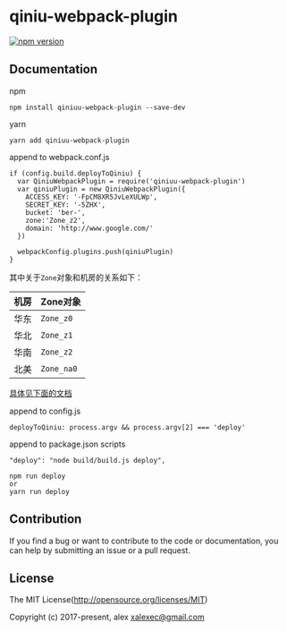 qiniu-webpack-plugin
====

[![npm version](https://img.shields.io/npm/v/qiniuu-webpack-plugin.svg)](https://www.npmjs.org/package/iniuu-webpack-plugin)

## Documentation
npm
```
npm install qiniuu-webpack-plugin --save-dev
```
yarn
```
yarn add qiniuu-webpack-plugin
```

append to webpack.conf.js
```
if (config.build.deployToQiniu) {
  var QiniuWebpackPlugin = require('qiniuu-webpack-plugin')
  var qiniuPlugin = new QiniuWebpackPlugin({
    ACCESS_KEY: '-FpCM8XR5JvLeXULWp',
    SECRET_KEY: '-5ZHX',
    bucket: 'ber-',
    zone:'Zone_z2',
    domain: 'http://www.google.com/'
  })

  webpackConfig.plugins.push(qiniuPlugin)
}
```
其中关于`Zone`对象和机房的关系如下：

|机房|Zone对象|
|---|-----|
|华东|`Zone_z0`|
|华北|`Zone_z1`|
|华南|`Zone_z2`|
|北美|`Zone_na0`|

[具体见下面的文档](https://github.com/qiniu/nodejs-sdk/blob/7aadf972579bee5d6041b459515673987956cfb7/docs/nodejs-sdk-v7.md)

append to config.js
```
deployToQiniu: process.argv && process.argv[2] === 'deploy'
```
append to package.json scripts

```
"deploy": "node build/build.js deploy",
```

```
npm run deploy
or
yarn run deploy
```

## Contribution

If you find a bug or want to contribute to the code or documentation, you can help by submitting an issue or a pull request.

## License

The MIT License(http://opensource.org/licenses/MIT)

Copyright (c) 2017-present, alex <xalexec@gmail.com>
